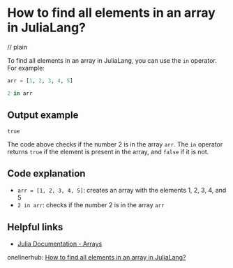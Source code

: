 # How to find all elements in an array in JuliaLang?
// plain

To find all elements in an array in JuliaLang, you can use the `in` operator. For example:

```julia
arr = [1, 2, 3, 4, 5]

2 in arr
```

## Output example

```
true
```

The code above checks if the number 2 is in the array `arr`. The `in` operator returns `true` if the element is present in the array, and `false` if it is not.

## Code explanation

- `arr = [1, 2, 3, 4, 5]`: creates an array with the elements 1, 2, 3, 4, and 5
- `2 in arr`: checks if the number 2 is in the array `arr`

## Helpful links
- [Julia Documentation - Arrays](https://docs.julialang.org/en/v1/base/arrays/)

onelinerhub: [How to find all elements in an array in JuliaLang?](https://onelinerhub.com/julialang/how-to-find-all-elements-in-an-array-in-julialang)